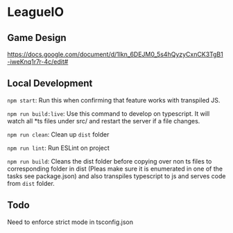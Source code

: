# LeagueIO

## Game Design
https://docs.google.com/document/d/1lkn_6DEJM0_5s4hQyzyCxnCK3TgB1-iweKnq1r7r-4c/edit#

## Local Development

`npm start`: Run this when confirming that feature works with transpiled JS.

`npm run build:live`: Use this command to develop on typescript. It will watch all *ts files under src/ and restart the server if a file changes.

`npm run clean`: Clean up `dist` folder

`npm run lint`: Run ESLint on project

`npm run build`: Cleans the dist folder before copying over non ts files to corresponding folder in dist (Pleas make sure it is enumerated in one of the tasks see package.json) and also transpiles typescript to js and serves code from `dist` folder.

## Todo

Need to enforce strict mode in tsconfig.json